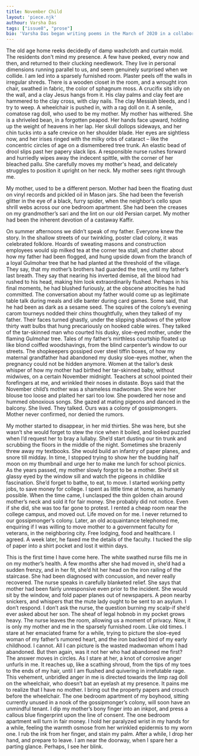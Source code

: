 ```yaml
---
title: November Child
layout: 'piece.njk'
authour: Varsha Das
tags: ["issue8", "prose"]
bio: 'Varsha Das began writing poems in the March of 2020 in a collaborative project that spanned over 100 poems over the period of 2 years, writing about her time with her people and city. The project was made into a little publication by the name <i>Trapezists: Every poem we wrote.</i> She is based in Siliguri and writes in Delhi now.'
---
```


The old age home reeks decidedly of damp washcloth and curtain mold. The residents don't mind my presence. A few have peeked, every now and then, and returned to their clucking needlework. They live in personal dimensions running parallel to us, and seem genuinely surprised when we collide. I am led into a sparsely furnished room. Plaster peels off the walls in irregular shreds. There is a wooden closet in the room, and a wrought iron chair, swathed in fabric, the color of sphagnum moss. A crucifix sits idly on the wall, and a clay Jesus hangs from it. His clay palms and clay feet are hammered to the clay cross, with clay nails. The clay Messiah bleeds, and I try to weep. A wheelchair is pushed in, with a rag doll on it. A senile, comatose rag doll, who used to be my mother. My mother has withered. She is a shriveled bean, in a forgotten peapod. Her hands face upward, holding up the weight of heavens in her lap. Her skull dollops sideways, and her chin tucks into a safe crevice on her shoulder blade. Her eyes are sightless now, and her irises ringed with the milky orbs of cataract – like the concentric circles of age on a dismembered tree trunk. An elastic bead of drool slips past her papery slack lips. A responsible nurse rushes forward and hurriedly wipes away the indecent spittle, with the corner of her bleached pallu. She carefully moves my mother's head, and delicately struggles to position it upright on her neck. My mother sees right through me.

My mother, used to be a different person. Mother had been the floating dust on vinyl records and pickled oil in Mason jars. She had been the feverish glitter in the eye of a black, furry spider, when the neighbor’s cello spun shrill webs across our one bedroom apartment. She had been the creases on my grandmother’s sari and the lint on our old Persian carpet. My mother had been the inherent devotion of a castaway Kaffir.

On summer afternoons we didn’t speak of my father. Everyone knew the story. In the shallow streets of our twinkling, poster clad colony, it was celebrated folklore. Hoards of sweating masons and construction employees would sip milked tea at the corner tea stall, and chatter about how my father had been flogged, and hung upside down from the branch of a loyal Gulmohar tree that he had planted at the threshold of the village. They say, that my mother’s brothers had guarded the tree, until my father’s last breath. They say that nearing his inverted demise, all the blood had rushed to his head, making him look extraordinarily flushed. Perhaps in his final moments, he had blushed furiously, at the obscene atrocities he had committed. The conversation about my father would come up as legitimate table talk during meals and idle banter during card games. Some said, that he had been as dark as a sesame seed. The squires of the colony’s evening carom tourneys nodded their chins thoughtfully, when they talked of my father. Their faces turned ghastly, under the slipping shadows of the yellow thirty watt bulbs that hung precariously on hooked cable wires. They talked of the tar-skinned man who courted his dusky, sloe-eyed mother, under the flaming Gulmohar tree. Tales of my father’s mirthless courtship floated up like blond coiffed woodshavings, from the blind carpenter’s window to our streets. The shopkeepers gossiped over steel tiffin boxes, of how my maternal grandfather had abandoned my dusky sloe-eyes mother, when the pregnancy could not be hidden anymore. Women at the tailor’s desk whisper of how my mother had birthed her tar-skinned baby, without midwives, on a certain November midnight. Teachers at school pointed their forefingers at me, and wrinkled their noses in distaste. Boys said that the November child’s mother was a shameless madwoman. She wore her blouse too loose and plaited her sari too low. She powdered her nose and hummed obnoxious songs. She gazed at mating pigeons and danced in the balcony. She lived. They talked. Ours was a colony of gossipmongers. Mother never confirmed, nor denied the rumors.

My mother started to disappear, in her mid thirties. She was here, but she wasn’t she would forget to stew the rice when it boiled, and looked puzzled when I’d request her to bray a lullaby. She’d start dusting our tin trunk and scrubbing the floors in the middle of the night. Sometimes she brazenly threw away my textbooks. She would build an infantry of paper planes, and snore till midday. In time, I stopped trying to show her the budding half moon on my thumbnail and urge her to make me lunch for school picnics. As the years passed, my mother slowly forgot to be a mother. She’d sit glassy eyed by the window sill and watch the pigeons in childlike fascination. She’d forget to bathe, to eat, to move. I started working petty jobs, to save money for college. I spent as little time at home, as humanly possible. When the time came, I unclasped the thin golden chain around mother’s neck and sold it for fair money. She probably did not notice. Even if she did, she was too far gone to protest. I rented a cheap room near the college campus, and moved out. Life moved on for me. I never returned to our gossipmonger’s colony. Later, an old acquaintance telephoned me, enquiring if I was willing to move mother to a government faculty for veterans, in the neighboring city. Free lodging, food and healthcare. I agreed. A week later, he faxed me the details of the faculty. I tucked the slip of paper into a shirt pocket and lost it within days.

This is the first time I have come here. The white swathed nurse fills me in on my mother’s health. A few months after she had moved in, she’d had a sudden frenzy, and in her fit, she’d hit her head on the iron railing of the staircase. She had been diagnosed with concussion, and never really recovered. The nurse speaks in carefully blanketed relief. She says that mother had been fairly unresponsive even prior to the incident. She would sit by the window, and fold paper planes out of newspapers. A peon nearby snickers, and whispers that the mute lady ought to be sent to an asylum. I don’t respond. I don’t ask the nurse, the question burning my scalp-if she’d ever asked about her son. The sheaf of legal hobnob in my pocket grows heavy. The nurse leaves the room, allowing us a moment of privacy. Now, it is only my mother and me in the sparsely furnished room. Like old times. I stare at her emaciated frame for a while, trying to picture the sloe-eyed woman of my father’s rumored heart, and the iron backed bird of my early childhood. I cannot. All I can picture is the wasted madwoman whom I had abandoned. But then again, was it not her who had abandoned me first? The answer moves in circles. As I stare at her, a knot of corrosive anger unfurls in me. It reaches up, like a scathing shroud, from the tips of my toes to the ends of my hair, until I am flushed and quivering in irrefutable rage. This vehement, unbridled anger in me is directed towards the limp rag doll on the wheelchair, who doesn’t bat an eyelash at my presence. It pains me to realize that I have no mother. I bring out the property papers and crouch before the wheelchair. The one bedroom apartment of my boyhood, sitting currently unused in a nook of the gossipmonger’s colony, will soon have an unmindful tenant. I dip my mother’s bony finger into an inkpot, and press a callous blue fingerprint upon the line of consent. The one bedroom apartment will turn in fair money. I hold her paralyzed wrist in my hands for a while, feeling the warmth osmose from her wrinkled epidermis to my worn one. I rub the ink from her finger, and stain my palm. After a while, I drop her hand, and prepare to leave. I am near the doorway, when I spare her a parting glance. Perhaps, I see her blink.  

